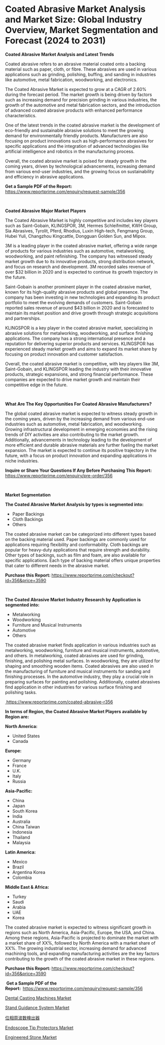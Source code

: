 <p><h1>Coated Abrasive Market Analysis and Market Size: Global Industry Overview, Market Segmentation and Forecast (2024 to 2031)</h1></p><p><strong>Coated Abrasive Market Analysis and Latest Trends</strong></p>
<p><p>Coated abrasive refers to an abrasive material coated onto a backing material such as paper, cloth, or fibre. These abrasives are used in various applications such as grinding, polishing, buffing, and sanding in industries like automotive, metal fabrication, woodworking, and electronics.</p><p>The Coated Abrasive Market is expected to grow at a CAGR of 2.60% during the forecast period. The market growth is being driven by factors such as increasing demand for precision grinding in various industries, the growth of the automotive and metal fabrication sectors, and the introduction of advanced coated abrasive products with enhanced performance characteristics.</p><p>One of the latest trends in the coated abrasive market is the development of eco-friendly and sustainable abrasive solutions to meet the growing demand for environmentally friendly products. Manufacturers are also focusing on product innovations such as high-performance abrasives for specific applications and the integration of advanced technologies like artificial intelligence and robotics in the manufacturing process.</p><p>Overall, the coated abrasive market is poised for steady growth in the coming years, driven by technological advancements, increasing demand from various end-user industries, and the growing focus on sustainability and efficiency in abrasive applications.</p></p>
<p><strong>Get a Sample PDF of the Report:&nbsp;</strong> <a href="https://www.reportprime.com/enquiry/request-sample/356">https://www.reportprime.com/enquiry/request-sample/356</a></p>
<p>&nbsp;</p>
<p><strong>Coated Abrasive Major Market Players</strong></p>
<p><p>The Coated Abrasive Market is highly competitive and includes key players such as Saint-Gobain, KLINGSPOR, 3M, Hermes Schleifmittel, KWH Group, Sia Abrasives, Tyrolit, Pferd, Rhodius, Luxin High-tech, Fengmang Group, Hubei Yuli, Changzhou Kingcattle, Dongguan Golden Sun, and Mipox.</p><p>3M is a leading player in the coated abrasive market, offering a wide range of products for various industries such as automotive, metalworking, woodworking, and paint refinishing. The company has witnessed steady market growth due to its innovative products, strong distribution network, and focus on research and development. 3M recorded sales revenue of over $32 billion in 2020 and is expected to continue its growth trajectory in the future.</p><p>Saint-Gobain is another prominent player in the coated abrasive market, known for its high-quality abrasive products and global presence. The company has been investing in new technologies and expanding its product portfolio to meet the evolving demands of customers. Saint-Gobain reported sales revenue of around $43 billion in 2020 and is forecasted to maintain its market position and drive growth through strategic acquisitions and partnerships.</p><p>KLINGSPOR is a key player in the coated abrasive market, specializing in abrasive solutions for metalworking, woodworking, and surface finishing applications. The company has a strong international presence and a reputation for delivering superior products and services. KLINGSPOR has experienced steady market growth and aims to expand its market share by focusing on product innovation and customer satisfaction.</p><p>Overall, the coated abrasive market is competitive, with key players like 3M, Saint-Gobain, and KLINGSPOR leading the industry with their innovative products, strategic expansions, and strong financial performance. These companies are expected to drive market growth and maintain their competitive edge in the future.</p></p>
<p>&nbsp;</p>
<p><strong>What Are The Key Opportunities For Coated Abrasive Manufacturers?</strong></p>
<p><p>The global coated abrasive market is expected to witness steady growth in the coming years, driven by the increasing demand from various end-use industries such as automotive, metal fabrication, and woodworking. Growing infrastructural development in emerging economies and the rising trends of DIY activities are also contributing to the market growth. Additionally, advancements in technology leading to the development of more efficient and durable abrasive materials are further fueling the market expansion. The market is expected to continue its positive trajectory in the future, with a focus on product innovation and expanding applications in niche industries.</p></p>
<p><strong>Inquire or Share Your Questions If Any Before Purchasing This Report:</strong> <a href="https://www.reportprime.com/enquiry/pre-order/356">https://www.reportprime.com/enquiry/pre-order/356</a></p>
<p>&nbsp;</p>
<p><strong>Market Segmentation</strong></p>
<p><strong>The Coated Abrasive Market Analysis by types is segmented into:</strong></p>
<p><ul><li>Paper Backings</li><li>Cloth Backings</li><li>Others</li></ul></p>
<p><p>The coated abrasive market can be categorized into different types based on the backing material used. Paper backings are commonly used for applications requiring flexibility and conformability. Cloth backings are popular for heavy-duty applications that require strength and durability. Other types of backings, such as film and foam, are also available for specific applications. Each type of backing material offers unique properties that cater to different needs in the abrasive market.</p></p>
<p><strong>Purchase this Report:&nbsp;</strong><a href="https://www.reportprime.com/checkout?id=356&price=3590">https://www.reportprime.com/checkout?id=356&price=3590</a></p>
<p>&nbsp;</p>
<p><strong>The Coated Abrasive Market Industry Research by Application is segmented into:</strong></p>
<p><ul><li>Metalworking</li><li>Woodworking</li><li>Furniture and Musical Instruments</li><li>Automotive</li><li>Others</li></ul></p>
<p><p>The coated abrasive market finds application in various industries such as metalworking, woodworking, furniture and musical instruments, automotive, and others. In metalworking, coated abrasives are used for grinding, finishing, and polishing metal surfaces. In woodworking, they are utilized for shaping and smoothing wooden items. Coated abrasives are also used in the manufacturing of furniture and musical instruments for sanding and finishing processes. In the automotive industry, they play a crucial role in preparing surfaces for painting and polishing. Additionally, coated abrasives find application in other industries for various surface finishing and polishing tasks.</p></p>
<p><a href="https://www.reportprime.com/coated-abrasive-r356">&nbsp;https://www.reportprime.com/coated-abrasive-r356</a></p>
<p><strong>In terms of Region, the Coated Abrasive Market Players available by Region are:</strong></p>
<p>
    <p> <strong> North America: </strong>
        <ul>
            <li>United States</li>
            <li>Canada</li>
        </ul>
        </p> 
    <p> <strong> Europe: </strong>
        <ul>
            <li>Germany</li>
            <li>France</li>
            <li>U.K.</li>
            <li>Italy</li>
            <li>Russia</li>
        </ul>
        </p> 
    <p> <strong> Asia-Pacific: </strong>
        <ul>
            <li>China</li>
            <li>Japan</li>
            <li>South Korea</li>
            <li>India</li>
            <li>Australia</li>
            <li>China Taiwan</li>
            <li>Indonesia</li>
            <li>Thailand</li>
            <li>Malaysia</li>
        </ul>
        </p> 
    <p> <strong> Latin America: </strong>
        <ul>
            <li>Mexico</li>
            <li>Brazil</li>
            <li>Argentina Korea</li>
            <li>Colombia</li>
        </ul>
        </p> 
    <p> <strong> Middle East & Africa: </strong>
        <ul>
            <li>Turkey</li>
            <li>Saudi</li>
            <li>Arabia</li>
            <li>UAE</li>
            <li>Korea</li>
        </ul>
    </p>
    </p>
<p><p>The coated abrasive market is expected to witness significant growth in regions such as North America, Asia-Pacific, Europe, the USA, and China. Among these regions, Asia-Pacific is projected to dominate the market with a market share of XX%, followed by North America with a market share of XX%. The growing industrial sector, increasing demand for advanced machining tools, and expanding manufacturing activities are the key factors contributing to the growth of the coated abrasive market in these regions.</p></p>
<p><strong>Purchase this Report: </strong><a href="https://www.reportprime.com/checkout?id=356&price=3590">https://www.reportprime.com/checkout?id=356&price=3590</a></p>
<p>&nbsp;<strong>Get a Sample PDF of the Report:&nbsp;&nbsp;</strong><a href="https://www.reportprime.com/enquiry/request-sample/356">https://www.reportprime.com/enquiry/request-sample/356</a></p>
<p><strong></strong></p>
<p><p><a href="https://medium.com/@susanwest38/global-dental-casting-machines-market-size-is-expected-to-experience-a-cagr-of-5-8-7cf078577888">Dental Casting Machines Market</a></p><p><a href="https://issuu.com/reportprime-2/docs/stand-guidance-system-market-size-2_45d836d9300e2c">Stand Guidance System Market</a></p><p><a href="https://medium.com/@skylarreilly36/%E3%83%95%E3%82%A7%E3%83%BC%E3%82%BA%E5%91%A8%E6%B3%A2%E6%95%B0%E6%A4%9C%E5%87%BA%E5%99%A8%E5%B8%82%E5%A0%B4%E8%A6%8F%E6%A8%A1-%E3%82%B7%E3%82%A7%E3%82%A2%E5%88%86%E6%9E%90-%E6%88%90%E9%95%B7%E3%83%88%E3%83%AC%E3%83%B3%E3%83%89-%E4%BA%88%E6%B8%AC-2024%E5%B9%B4-2031%E5%B9%B4-76abb60608fd">位相周波数検出器</a></p><p><a href="https://medium.com/@amanda.hamilton54645/endoscope-tip-protectors-market-trends-and-analysis-opportunities-and-challenges-for-future-63bdf64ab861">Endoscope Tip Protectors Market</a></p><p><a href="https://github.com/angelajermaine/Market-Research-Report-List-4/blob/main/engineered-stone-market.md">Engineered Stone Market</a></p></p>